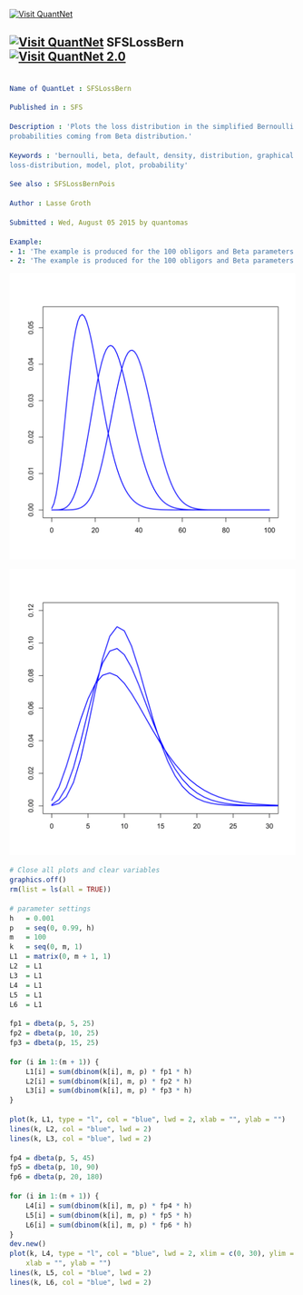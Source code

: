 
[<img src="https://github.com/QuantLet/Styleguide-and-Validation-procedure/blob/master/pictures/banner.png" alt="Visit QuantNet">](http://quantlet.de/index.php?p=info)

## [<img src="https://github.com/QuantLet/Styleguide-and-Validation-procedure/blob/master/pictures/qloqo.png" alt="Visit QuantNet">](http://quantlet.de/) **SFSLossBern** [<img src="https://github.com/QuantLet/Styleguide-and-Validation-procedure/blob/master/pictures/QN2.png" width="60" alt="Visit QuantNet 2.0">](http://quantlet.de/d3/ia)

```yaml

Name of QuantLet : SFSLossBern

Published in : SFS

Description : 'Plots the loss distribution in the simplified Bernoulli model with default
probabilities coming from Beta distribution.'

Keywords : 'bernoulli, beta, default, density, distribution, graphical representation,
loss-distribution, model, plot, probability'

See also : SFSLossBernPois

Author : Lasse Groth

Submitted : Wed, August 05 2015 by quantomas

Example: 
- 1: 'The example is produced for the 100 obligors and Beta parameters: (5,25), (10,25), (15,25).'
- 2: 'The example is produced for the 100 obligors and Beta parameters: (5,45), (10,90), (20,180).'

```

![Picture1](SFSLossBern_1-1.png)

![Picture2](SFSLossBern_2-1.png)


```r
# Close all plots and clear variables
graphics.off()
rm(list = ls(all = TRUE))

# parameter settings
h   = 0.001
p   = seq(0, 0.99, h)
m   = 100
k   = seq(0, m, 1)
L1  = matrix(0, m + 1, 1)
L2  = L1
L3  = L1
L4  = L1
L5  = L1
L6  = L1

fp1 = dbeta(p, 5, 25)
fp2 = dbeta(p, 10, 25)
fp3 = dbeta(p, 15, 25)

for (i in 1:(m + 1)) {
    L1[i] = sum(dbinom(k[i], m, p) * fp1 * h)
    L2[i] = sum(dbinom(k[i], m, p) * fp2 * h)
    L3[i] = sum(dbinom(k[i], m, p) * fp3 * h)
}

plot(k, L1, type = "l", col = "blue", lwd = 2, xlab = "", ylab = "")
lines(k, L2, col = "blue", lwd = 2)
lines(k, L3, col = "blue", lwd = 2)

fp4 = dbeta(p, 5, 45)
fp5 = dbeta(p, 10, 90)
fp6 = dbeta(p, 20, 180)

for (i in 1:(m + 1)) {
    L4[i] = sum(dbinom(k[i], m, p) * fp4 * h)
    L5[i] = sum(dbinom(k[i], m, p) * fp5 * h)
    L6[i] = sum(dbinom(k[i], m, p) * fp6 * h)
}
dev.new()
plot(k, L4, type = "l", col = "blue", lwd = 2, xlim = c(0, 30), ylim = c(0, 0.12), 
    xlab = "", ylab = "")
lines(k, L5, col = "blue", lwd = 2)
lines(k, L6, col = "blue", lwd = 2) 

```
